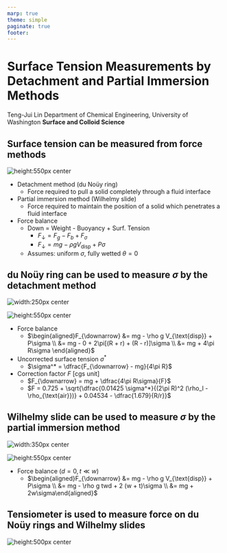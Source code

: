 ```yaml
---
marp: true
theme: simple
paginate: true
footer:
---
```

<!-- Marp for VS Code v1.5.2 -->

<!-- headingDivider: 2 -->
<!-- _class: cover -->
# Surface Tension Measurements by Detachment and Partial Immersion Methods

Teng-Jui Lin
Department of Chemical Engineering, University of Washington
**Surface and Colloid Science**

## Surface tension can be measured from force methods
<!-- _class: twocol -->
![height:550px center](force-methods.jpg)

- Detachment method (du Noüy ring)
  - Force required to pull a solid completely through a fluid interface
- Partial immersion method (Wilhelmy slide)
  - Force required to maintain the position of a solid which penetrates a fluid interface
- Force balance
  - Down = Weight - Buoyancy + Surf. Tension
    - $F_{\downarrow} = F_g - F_b + F_\sigma$
    - $F_{\downarrow} = mg - \rho g V_{\text{disp}} + P\sigma$
  - Assumes: uniform $\sigma$, fully wetted $\theta = 0$

## du Noüy ring can be used to measure $\sigma$ by the detachment method
<!-- _class: sixty -->
![width:250px center](du-nouy-ring-real.jpg)

![height:550px center](du-nouy-ring.jpg)

- Force balance
  - $\begin{aligned}F_{\downarrow} &= mg - \rho g V_{\text{disp}} + P\sigma \\ &= mg - 0 + 2\pi[(R + r) + (R - r)]\sigma \\ &= mg + 4\pi R\sigma \end{aligned}$
- Uncorrected surface tension $\sigma^*$
  - $\sigma^* = \dfrac{F_{\downarrow} - mg}{4\pi R}$
- Correction factor $F$ [cgs unit]
  - $F_{\downarrow} = mg + \dfrac{4\pi R\sigma}{F}$
  - $F = 0.725 + \sqrt{\dfrac{0.01425 \sigma^*}{(2\pi R)^2 (\rho_l - \rho_{\text{air}})} + 0.04534 - \dfrac{1.679}{R/r}}$

## Wilhelmy slide can be used to measure $\sigma$ by the partial immersion method
<!-- _class: twocol -->
![width:350px center](wilhelmy-slide-real.jpg)

![height:550px center](wilhelmy-slide.jpg)

- Force balance ($d = 0, t \ll w$)
  - $\begin{aligned}F_{\downarrow} &= mg - \rho g V_{\text{disp}} + P\sigma \\ &= mg - \rho g twd + 2 (w + t)\sigma \\ &= mg + 2w\sigma\end{aligned}$

## Tensiometer is used to measure force on du Noüy rings and Wilhelmy slides

![height:500px center](tensiometer.jpeg)